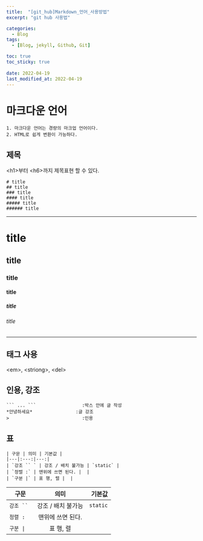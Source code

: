 ```yaml
---
title:  "[git_hub]Markdown_언어_사용방법"
excerpt: "git hub 사용법"

categories:
  - Blog
tags:
  - [Blog, jekyll, Github, Git]

toc: true
toc_sticky: true
 
date: 2022-04-19
last_modified_at: 2022-04-19
---
```


# 마크다운 언어 
```
1. 마크다운 언어는 경량의 마크업 언어이다.
2. HTML로 쉽게 변환이 가능하다.
```

## 제목
\<h1>부터 \<h6>까지 제목표현 할 수 있다.
```
# title
## title
### title
#### title
##### title
###### title
```
***
# title
## title
### title
#### title
##### title
###### title
***

##  태그 사용
\<em>, \<striong>, \<del>

## 인용, 강조
```
``` ... ```                 :박스 안에 글 작성
*안녕하세요*                :글 강조
>                           :인용 
```

## 표
```
| 구문 | 의미 | 기본값 |
|---|:---:|---:|
| `강조 `` ` | 강조 / 배치 불가능 | `static` |
| `정렬 :` | 맨위에 쓰면 된다. |  |
| `구분 |` | 표 행, 렬 |  |
```

| 구문 | 의미 | 기본값 |
|---|:---:|---:|
| `강조 `` ` | 강조 / 배치 불가능 | `static` |
| `정렬 :` | 맨위에 쓰면 된다. |  |
| `구분 \| ` | 표 행, 렬 |  |

